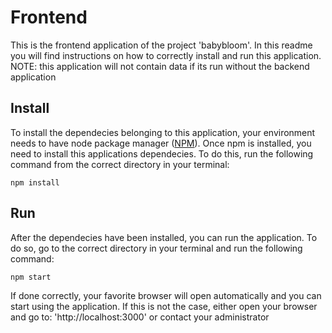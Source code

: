 # Frontend

This is the frontend application of the project 'babybloom'. In this readme you
will find instructions on how to correctly install and run this application.
NOTE: this application will not contain data if its run without the backend
application

## Install

To install the dependecies belonging to this application, your environment needs
to have node package manager ([NPM](https://www.npmjs.com/)). Once npm is
installed, you need to install this applications dependecies. To do this, run
the following command from the correct directory in your terminal:

```
npm install
```

## Run

After the dependecies have been installed, you can run the application. To do
so, go to the correct directory in your terminal and run the following command:

```
npm start
```

If done correctly, your favorite browser will open automatically and you can
start using the application. If this is not the case, either open your browser
and go to: 'http://localhost:3000' or contact your administrator
